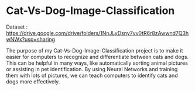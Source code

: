 # Cat-Vs-Dog-Image-Classification

Dataset :  https://drive.google.com/drive/folders/1NnJLyDsny7vv0tR6r8zAwwnd7Q3hwNWx?usp=sharing

The purpose of my Cat-Vs-Dog-Image-Classification project is to make it easier for computers to recognize and differentiate between cats and dogs. This can be helpful in many ways, like automatically sorting animal pictures or assisting in pet identification. By using Neural Networks and training them with lots of pictures, we can teach computers to identify cats and dogs more effectively.
